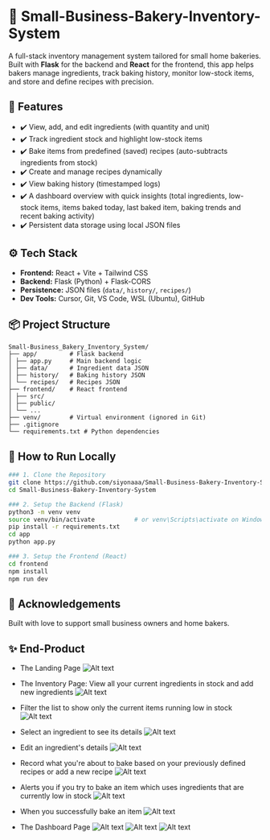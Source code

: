 # 🧁 Small-Business-Bakery-Inventory-System

A full-stack inventory management system tailored for small home bakeries. Built with **Flask** for the backend and **React** for the frontend, this app helps bakers manage ingredients, track baking history, monitor low-stock items, and store and define recipes with precision.

## 🍰 Features
- ✔️ View, add, and edit ingredients (with quantity and unit)
- ✔️ Track ingredient stock and highlight low-stock items
- ✔️ Bake items from predefined (saved) recipes (auto-subtracts ingredients from stock)
- ✔️ Create and manage recipes dynamically
- ✔️ View baking history (timestamped logs)
- ✔️ A dashboard overview with quick insights (total ingredients, low-stock items, items baked today, last baked item, baking trends and recent baking activity)
- ✔️ Persistent data storage using local JSON files

## ⚙️ Tech Stack
- **Frontend:** React + Vite + Tailwind CSS
- **Backend:** Flask (Python) + Flask-CORS
- **Persistence:** JSON files (`data/`, `history/`, `recipes/`)
- **Dev Tools:** Cursor, Git, VS Code, WSL (Ubuntu), GitHub

## 📦 Project Structure
```
Small-Business_Bakery_Inventory_System/
├── app/         # Flask backend
│ ├── app.py     # Main backend logic
│ ├── data/      # Ingredient data JSON
│ ├── history/   # Baking history JSON
│ └── recipes/   # Recipes JSON
├── frontend/    # React frontend
│ ├── src/
│ ├── public/
│ └── ...
├── venv/        # Virtual environment (ignored in Git)
├── .gitignore
└── requirements.txt # Python dependencies
```

## 🧪 How to Run Locally
```bash
### 1. Clone the Repository
git clone https://github.com/siyonaaa/Small-Business-Bakery-Inventory-System.git
cd Small-Business-Bakery-Inventory-System

### 2. Setup the Backend (Flask)
python3 -m venv venv
source venv/bin/activate           # or venv\Scripts\activate on Windows
pip install -r requirements.txt
cd app
python app.py

### 3. Setup the Frontend (React)
cd frontend
npm install
npm run dev
```
## 🙌 Acknowledgements
Built with love to support small business owners and home bakers.

## ✨ End-Product

- The Landing Page
![Alt text](images/1.png)

- The Inventory Page: View all your current ingredients in stock and add new ingredients
![Alt text](images/2.png)

- Filter the list to show only the current items running low in stock
![Alt text](images/3.png)

- Select an ingredient to see its details
![Alt text](images/4.png)

- Edit an ingredient's details
![Alt text](images/5.png)

- Record what you're about to bake based on your previously defined recipes or add a new recipe
![Alt text](images/6.png)

- Alerts you if you try to bake an item which uses ingredients that are currently low in stock
![Alt text](images/7.png)

- When you successfully bake an item
![Alt text](images/8.png)

- The Dashboard Page
![Alt text](images/9.png)
![Alt text](images/10.png)
![Alt text](images/11.png)
